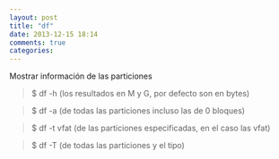 ```yaml
---
layout: post
title: "df"
date: 2013-12-15 18:14
comments: true
categories: 
---
```

Mostrar información de las particiones

>$ df -h (los resultados en M y G, por defecto son en bytes)

>$ df -a (de todas las particiones incluso las de 0 bloques)

>$ df -t vfat (de las particiones especificadas, en el caso las vfat)

>$ df  -T (de todas las particiones y el tipo)

